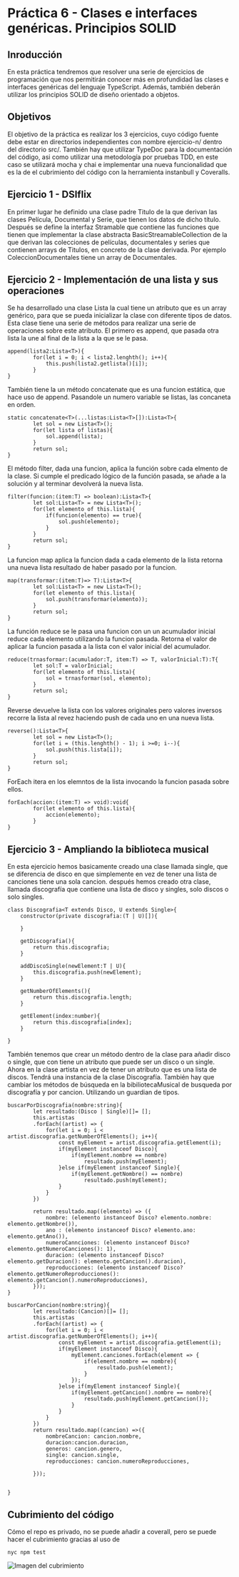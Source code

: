 # Práctica 6 - Clases e interfaces genéricas. Principios SOLID

## Inroducción
En esta práctica tendremos que resolver una serie de ejercicios de programación que nos permitirán conocer más en profundidad las clases e interfaces genéricas del lenguaje TypeScript. Además, también deberán utilizar los principios SOLID de diseño orientado a objetos.

## Objetivos
El objetivo de la práctica es realizar los 3 ejercicios, cuyo código fuente debe estar en directorios independientes con nombre ejercicio-n/ dentro del directorio src/. También hay que utilizar TypeDoc para la documentación del código, asi como utilizar una metodología por pruebas TDD, en este caso se utilizará mocha y chai e implementar una nueva funcionalidad que es la de el cubrimiento del código con la herramienta instanbull y Coveralls.

## Ejercicio 1 - DSIflix
En primer lugar he definido una clase padre Titulo de la que derivan las clases Película, Documental y Serie, que tienen los datos de dicho título. Después se define la interfaz Stramable que contiene las funciones que tienen que implementar la clase abstracta BasicStreamableCollection de la que derivan las colecciones de películas, documentales y series que contienen arrays de Titulos, en concreto de la clase derivada. Por ejemplo ColeccionDocumentales tiene un array de Documentales.

## Ejercicio 2 - Implementación de una lista y sus operaciones
Se ha desarrollado una clase Lista la cual tiene un atributo que es un array genérico, para que se pueda inicializar la clase con diferente tipos de datos. Esta clase tiene una serie de métodos para realizar una serie de operaciones sobre este atributo.
El primero es append, que pasada otra lista la une al final de la lista a la que se le pasa.
```
append(lista2:Lista<T>){
        for(let i = 0; i < lista2.lenghth(); i++){
            this.push(lista2.getlista()[i]);
        }
}
```
También tiene la un método concatenate que es una funcion estática, que hace uso de append. Pasandole un numero variable se listas, las concaneta en orden.
```
static concatenate<T>(...listas:Lista<T>[]):Lista<T>{
        let sol = new Lista<T>();
        for(let lista of listas){
            sol.append(lista);
        }
        return sol;
}
```
El método filter, dada una funcion, aplica la función sobre cada elmento de la clase. Si cumple el predicado lógico de la función pasada, se añade a la solución y al terminar devolverá la nueva lista.
```
filter(funcion:(item:T) => boolean):Lista<T>{
        let sol:Lista<T> = new Lista<T>();
        for(let elemento of this.lista){
            if(funcion(elemento) == true){
                sol.push(elemento);
            }
        }
        return sol;
}
```
La funcion map aplica la funcion dada a cada elemento de la lista retorna una nueva lista resultado de haber pasado por la funcion.

```
map(transformar:(item:T)=> T):Lista<T>{
        let sol:Lista<T> = new Lista<T>();
        for(let elemento of this.lista){
            sol.push(transformar(elemento));
        }
        return sol;
}
```
La función reduce se le pasa una funcion con un un acumulador inicial reduce cada elemento utilizando la funcion pasada. Retorna el valor de aplicar la funcion pasada a la lista con el valor inicial del acumulador.
```
reduce(trnasformar:(acumulador:T, item:T) => T, valorInicial:T):T{
        let sol:T = valorInicial;
        for(let elemento of this.lista){
            sol = trnasformar(sol, elemento);
        }
        return sol;
}
```

Reverse devuelve la lista con los valores originales pero valores inversos recorre la lista al revez haciendo push de cada uno en una nueva lista.
```
reverse():Lista<T>{
        let sol = new Lista<T>();
        for(let i = (this.lenghth() - 1); i >=0; i--){
            sol.push(this.lista[i]);
        }
        return sol;
}
```
ForEach itera en los elemntos de la lista invocando la funcion pasada sobre ellos.
```
forEach(accion:(item:T) => void):void{
        for(let elemento of this.lista){
            accion(elemento);
        }
}
```

## Ejercicio 3 - Ampliando la biblioteca musical
En esta ejercicio hemos basicamente creado una clase llamada single, que se diferencia de disco en que simplemente en vez de tener una lista de canciones tiene una sola cancion.
después hemos creado otra clase, llamada discografía que contiene una lista de disco y singles, solo discos o solo singles.

```
class Discografia<T extends Disco, U extends Single>{
    constructor(private discografia:(T | U)[]){

    }

    getDiscografia(){
        return this.discografia;
    }
    
    addDiscoSingle(newElement:T | U){
        this.discografia.push(newElement);
    }

    getNumberOfElements(){
        return this.discografia.length;
    }

    getElement(index:number){
        return this.discografia[index];
    }

}
```
También tenemos que crear un método dentro de la clase para añadir disco o single, que con tiene un atributo que puede ser un disco o un single.
Ahora en la clase artista en vez de tener un atributo que es una lista de discos. Tendrá una instancia de la clase Discografía.
También hay que cambiar los métodos de búsqueda en la bibiliotecaMusical de busqueda por discografía y por cancion. Utilizando un guardian de tipos.
```
buscarPorDiscografia(nombre:string){
        let resultado:(Disco | Single)[]= [];
        this.artistas
        .forEach((artist) => {
            for(let i = 0; i < artist.discografia.getNumberOfElements(); i++){
                const myElement = artist.discografia.getElement(i);
                if(myElement instanceof Disco){
                    if(myElement.nombre == nombre)
                        resultado.push(myElement);
                }else if(myElement instanceof Single){
                    if(myElement.getNombre() == nombre)
                        resultado.push(myElement);
                }
            }
        })

        return resultado.map((elemento) => ({
            nombre: (elemento instanceof Disco? elemento.nombre: elemento.getNombre()),
            ano : (elemento instanceof Disco? elemento.ano: elemento.getAno()),
            numeroCannciones: (elemento instanceof Disco? elemento.getNumeroCanciones(): 1),
            duracion: (elemento instanceof Disco? elemento.getDuracion(): elemento.getCancion().duracion),
            reproducciones: (elemento instanceof Disco? elemento.getNumeroReproducciones(): elemento.getCancion().numeroReproducciones),
        }));
}
```
```
buscarPorCancion(nombre:string){
        let resultado:(Cancion)[]= [];
        this.artistas
        .forEach((artist) => {
            for(let i = 0; i < artist.discografia.getNumberOfElements(); i++){
                const myElement = artist.discografia.getElement(i);
                if(myElement instanceof Disco){
                    myElement.canciones.forEach(element => {
                        if(element.nombre == nombre){
                            resultado.push(element);
                        }
                    });
                }else if(myElement instanceof Single){
                    if(myElement.getCancion().nombre == nombre){
                        resultado.push(myElement.getCancion());
                    }
                }
            }
        })
        return resultado.map((cancion) =>({
            nombreCancion: cancion.nombre,
            duracion:cancion.duracion,
            generos: cancion.genero,
            single: cancion.single,
            reproducciones: cancion.numeroReproducciones,

        }));

        
}
```


## Cubrimiento del código
Cómo el repo es privado, no se puede añadir a coverall, pero se puede hacer el cubrimiento gracias al uso de 
```
nyc npm test
```
![Imagen del cubrimiento](./Images/coverage.png)

